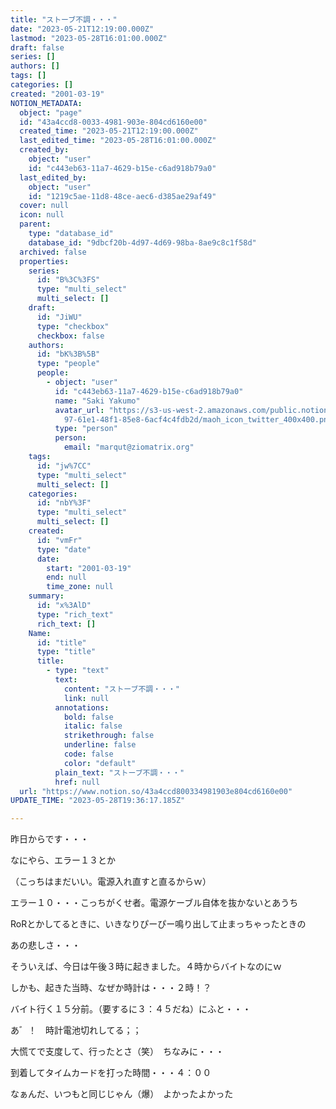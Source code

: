 ```yaml
---
title: "ストーブ不調・・・"
date: "2023-05-21T12:19:00.000Z"
lastmod: "2023-05-28T16:01:00.000Z"
draft: false
series: []
authors: []
tags: []
categories: []
created: "2001-03-19"
NOTION_METADATA:
  object: "page"
  id: "43a4ccd8-0033-4981-903e-804cd6160e00"
  created_time: "2023-05-21T12:19:00.000Z"
  last_edited_time: "2023-05-28T16:01:00.000Z"
  created_by:
    object: "user"
    id: "c443eb63-11a7-4629-b15e-c6ad918b79a0"
  last_edited_by:
    object: "user"
    id: "1219c5ae-11d8-48ce-aec6-d385ae29af49"
  cover: null
  icon: null
  parent:
    type: "database_id"
    database_id: "9dbcf20b-4d97-4d69-98ba-8ae9c8c1f58d"
  archived: false
  properties:
    series:
      id: "B%3C%3FS"
      type: "multi_select"
      multi_select: []
    draft:
      id: "JiWU"
      type: "checkbox"
      checkbox: false
    authors:
      id: "bK%3B%5B"
      type: "people"
      people:
        - object: "user"
          id: "c443eb63-11a7-4629-b15e-c6ad918b79a0"
          name: "Saki Yakumo"
          avatar_url: "https://s3-us-west-2.amazonaws.com/public.notion-static.com/3ad1c4\
            97-61e1-48f1-85e8-6acf4c4fdb2d/maoh_icon_twitter_400x400.png"
          type: "person"
          person:
            email: "marqut@ziomatrix.org"
    tags:
      id: "jw%7CC"
      type: "multi_select"
      multi_select: []
    categories:
      id: "nbY%3F"
      type: "multi_select"
      multi_select: []
    created:
      id: "vmFr"
      type: "date"
      date:
        start: "2001-03-19"
        end: null
        time_zone: null
    summary:
      id: "x%3AlD"
      type: "rich_text"
      rich_text: []
    Name:
      id: "title"
      type: "title"
      title:
        - type: "text"
          text:
            content: "ストーブ不調・・・"
            link: null
          annotations:
            bold: false
            italic: false
            strikethrough: false
            underline: false
            code: false
            color: "default"
          plain_text: "ストーブ不調・・・"
          href: null
  url: "https://www.notion.so/43a4ccd800334981903e804cd6160e00"
UPDATE_TIME: "2023-05-28T19:36:17.185Z"

---
```

<link rel="stylesheet" href="https://cdn.jsdelivr.net/npm/katex@0.16.2/dist/katex.min.css" integrity="sha384-bYdxxUwYipFNohQlHt0bjN/LCpueqWz13HufFEV1SUatKs1cm4L6fFgCi1jT643X" crossorigin="anonymous">


昨日からです・・・


なにやら、エラー１３とか


（こっちはまだいい。電源入れ直すと直るからｗ）


エラー１０・・・こっちがくせ者。電源ケーブル自体を抜かないとあうち


RoRとかしてるときに、いきなりぴーぴー鳴り出して止まっちゃったときの


あの悲しさ・・・


そういえば、今日は午後３時に起きました。４時からバイトなのにｗ


しかも、起きた当時、なぜか時計は・・・２時！？


バイト行く１５分前。（要するに３：４５だね）にふと・・・


あ゛！　時計電池切れしてる；；


大慌てで支度して、行ったとさ（笑）　ちなみに・・・


到着してタイムカードを打った時間・・・４：００


なぁんだ、いつもと同じじゃん（爆）　よかったよかった

